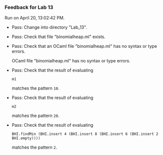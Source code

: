 ### Feedback for Lab 13

Run on April 20, 13:02:42 PM.

+ Pass: Change into directory "Lab_13".

+ Pass: Check that file "binomialheap.ml" exists.

+ Pass: Check that an OCaml file "binomialheap.ml" has no syntax or type errors.

    OCaml file "binomialheap.ml" has no syntax or type errors.



+ Pass: 
Check that the result of evaluating
   ```
   m1
   ```
   matches the pattern `10`.

   




+ Pass: 
Check that the result of evaluating
   ```
   m2
   ```
   matches the pattern `20`.

   




+ Pass: 
Check that the result of evaluating
   ```
   BHI.findMin (BHI.insert 4 (BHI.insert 8 (BHI.insert 6 (BHI.insert 2 BHI.empty))))
   ```
   matches the pattern `2`.

   




